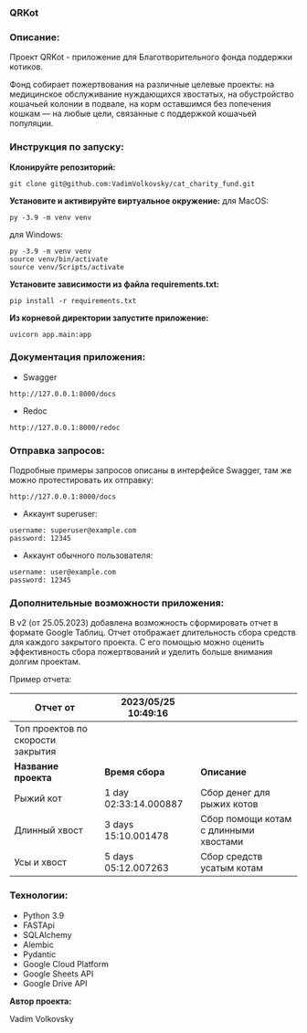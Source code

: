 ### QRKot

### Описание:
Проект QRKot - приложение для Благотворительного фонда поддержки котиков. 

Фонд собирает пожертвования на различные целевые проекты: на медицинское обслуживание нуждающихся хвостатых, на обустройство кошачьей колонии в подвале, на корм оставшимся без попечения кошкам — на любые цели, связанные с поддержкой кошачьей популяции.


### Инструкция по запуску:
**Клонируйте репозиторий:**
```
git clone git@github.com:VadimVolkovsky/cat_charity_fund.git
```

**Установите и активируйте виртуальное окружение:**
для MacOS:
```
py -3.9 -m venv venv
```

для Windows:
```
py -3.9 -m venv venv
source venv/bin/activate
source venv/Scripts/activate
```
**Установите зависимости из файла requirements.txt:**
```
pip install -r requirements.txt
```

**Из корневой директории запустите приложение:**
```
uvicorn app.main:app
```


### Документация приложения:
- Swagger
```
http://127.0.0.1:8000/docs
```

- Redoc
```
http://127.0.0.1:8000/redoc
```


### Отправка запросов:

Подробные примеры запросов описаны в интерфейсе Swagger, там же можно протестировать их отправку:

```
http://127.0.0.1:8000/docs
```

- Аккаунт superuser:
```
username: superuser@example.com
password: 12345
```

- Аккаунт обычного пользователя:
```
username: user@example.com
password: 12345
```

### Дополнительные возможности приложения:
В v2 (от 25.05.2023) добавлена возможность сформировать отчет в формате Google Таблиц.
Отчет отображает длительность сбора средств для каждого закрытого проекта.
С его помощью можно оценить эффективность сбора пожертвований и уделить больше внимания долгим проектам.

Пример отчета:

| Отчет от  | 2023/05/25 10:49:16   | |
| ------- | -------- | -------- |
| Топ проектов по скорости закрытия|
| **Название проекта**   | **Время сбора** | **Описание** |
| Рыжий кот   | 1 day 02:33:14.000887   | Сбор денег для рыжих котов |
| Длинный хвост   | 3 days 15:10.001478  | Сбор помощи котам с длинными хвостами|
| Усы и хвост   | 5 days 05:12.007263   | Сбор средств усатым котам |


### Технологии:
- Python 3.9
- FASTApi
- SQLAlchemy
- Alembic
- Pydantic
- Google Cloud Platform
- Google Sheets API
- Google Drive API

**Автор проекта:**

Vadim Volkovsky
